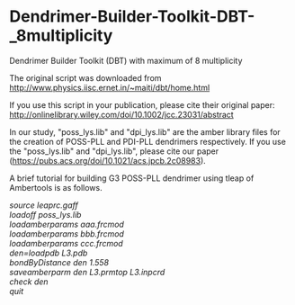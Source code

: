 # Dendrimer-Builder-Toolkit-DBT-_8multiplicity
Dendrimer Builder Toolkit (DBT) with maximum of 8 multiplicity


The original script was downloaded from http://www.physics.iisc.ernet.in/~maiti/dbt/home.html

If you use this script in your publication, please cite their original paper:
http://onlinelibrary.wiley.com/doi/10.1002/jcc.23031/abstract


In our study, "poss_lys.lib" and "dpi_lys.lib" are the amber library files for the creation of POSS-PLL and PDI-PLL dendrimers respectively. If you use the "poss_lys.lib" and "dpi_lys.lib", please cite our paper (https://pubs.acs.org/doi/10.1021/acs.jpcb.2c08983).




A brief tutorial for building G3 POSS-PLL dendrimer using tleap of Ambertools is as follows.

*source leaprc.gaff*\
*loadoff poss_lys.lib*\
*loadamberparams aaa.frcmod*\
*loadamberparams bbb.frcmod*\
*loadamberparams ccc.frcmod*\
*den=loadpdb L3.pdb*\
*bondByDistance den 1.558*\
*saveamberparm den L3.prmtop L3.inpcrd*\
*check den*\
*quit*
